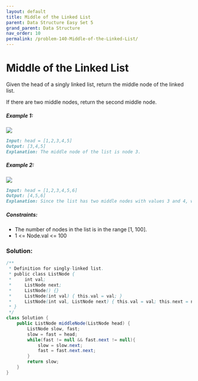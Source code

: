 ```yaml
---
layout: default
title: Middle of the Linked List
parent: Data Structure Easy Set 5
grand_parent: Data Structure
nav_order: 10
permalink: /problem-140-Middle-of-the-Linked-List/
---
```

# Middle of the Linked List

Given the head of a singly linked list, return the middle node of the linked list.

If there are two middle nodes, return the second middle node.



##### Example 1:
![](../../assets/images/ds/lc-midlist1.jpeg![img.png](img.png))
````markdown
Input: head = [1,2,3,4,5]
Output: [3,4,5]
Explanation: The middle node of the list is node 3.
````
##### Example 2:
![](../../assets/images/ds/lc-midlist2.jpeg)
```markdown
Input: head = [1,2,3,4,5,6]
Output: [4,5,6]
Explanation: Since the list has two middle nodes with values 3 and 4, we return the second one.
```
##### Constraints:
* The number of nodes in the list is in the range [1, 100].
* 1 <= Node.val <= 100

### Solution:
```java
/**
 * Definition for singly-linked list.
 * public class ListNode {
 *     int val;
 *     ListNode next;
 *     ListNode() {}
 *     ListNode(int val) { this.val = val; }
 *     ListNode(int val, ListNode next) { this.val = val; this.next = next; }
 * }
 */
class Solution {
    public ListNode middleNode(ListNode head) {
        ListNode slow, fast;
        slow = fast = head;
        while(fast != null && fast.next != null){
            slow = slow.next;
            fast = fast.next.next;
        }
        return slow;
    }
}
```